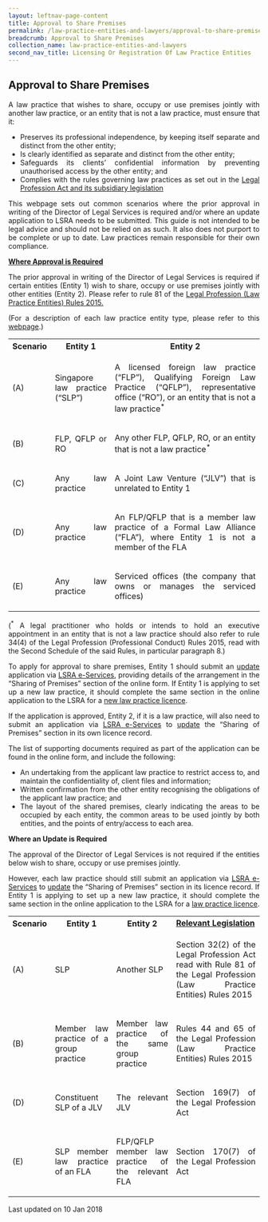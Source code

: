 ```yaml
---
layout: leftnav-page-content
title: Approval to Share Premises
permalink: /law-practice-entities-and-lawyers/approval-to-share-premises/
breadcrumb: Approval to Share Premises
collection_name: law-practice-entities-and-lawyers
second_nav_title: Licensing Or Registration Of Law Practice Entities
---
```


<style>
table tr td ul li {font-size: 1rem;}
  table tr td p {font-size: 1rem;}
</style>

Approval to Share Premises
---

<p style="text-align: justify">A law practice that wishes to share, occupy or use premises jointly with another law practice, or an entity that is not a law practice, must ensure that it:</p>

<ul>
  <li style="text-align: justify">Preserves its professional independence, by keeping itself separate and distinct from the other entity;</li>
  <li style="text-align: justify">Is clearly identified as separate and distinct from the other entity;  </li>
  <li style="text-align: justify">Safeguards its clients’ confidential information by preventing unauthorised access by the other entity; and</li>
  <li style="text-align: justify">Complies with the rules governing law practices as set out in the <a href="mlaw.gov.sg/law-practice-entities-and-lawyers/resources-for-law-practice-entities/relevant-legislation-and-communications/" target="_blank">Legal Profession Act and its subsidiary legislation</a></li>
</ul>

<p style="text-align: justify">This webpage sets out common scenarios where the prior approval in writing of the Director of Legal Services is required and/or where an update application to LSRA needs to be submitted.  This guide is not intended to be legal advice and should not be relied on as such.  It also does not purport to be complete or up to date.  Law practices remain responsible for their own compliance.</p>

<b><u>Where Approval is Required</u></b>

<p style="text-align: justify">The prior approval in writing of the Director of Legal Services is required if certain entities (Entity 1) wish to share, occupy or use premises jointly with other entities (Entity 2). Please refer to rule 81 of the <a href="mlaw.gov.sg/law-practice-entities-and-lawyers/resources-for-law-practice-entities/relevant-legislation-and-communications/" target="_blank">Legal Profession (Law Practice Entities) Rules 2015.</a></p>

<p style="text-align: justify">(For a description of each law practice entity type, please refer to this <a href="mlaw.gov.sg/law-practice-entities-and-lawyers/licensing-or-registration-of-law-practice-entities/types-of-licence-or-registration/">webpage</a>.)</p>

<table>
  <tr>
    <th>
      Scenario
    </th>
    <th>
      Entity 1
    </th>
    <th>
      Entity 2
    </th>
  </tr>
  <tr>
    <td>(A)</td>
    <td><p style="text-align: justify">Singapore law practice (“SLP”)</p></td>
    <td><p style="text-align: justify">A licensed foreign law practice (“FLP”), Qualifying Foreign Law Practice (“QFLP”), representative office (“RO”), or an entity that is not a law practice<sup>*</sup></p></td>
  </tr>
  <tr>
    <td>(B)</td>
    <td><p style="text-align: justify">FLP, QFLP or RO</p></td>
    <td><p style="text-align: justify">Any other FLP, QFLP, RO, or an entity that is not a law practice<sup>*</sup></p></td>
  </tr>
  <tr>
    <td>(C)</td>
    <td><p style="text-align: justify">Any law practice</p></td>
    <td><p style="text-align: justify">A Joint Law Venture (“JLV”) that is unrelated to Entity 1</p></td>
  </tr>
  <tr>
    <td>(D)</td>
    <td><p style="text-align: justify">Any law practice</p></td>
    <td><p style="text-align: justify">An FLP/QFLP that is a member law practice of a Formal Law Alliance (“FLA”), where Entity 1 is not a member of the FLA</p></td>
  </tr>
  <tr>
    <td>(E)</td>
    <td><p style="text-align: justify">Any law practice</p></td>
    <td><p style="text-align: justify">Serviced offices (the company that owns or manages the serviced offices)</p></td>
  </tr>
</table>

<p style="text-align: justify">(<sup>*</sup> A legal practitioner who holds or intends to hold an executive appointment in an entity that is not a law practice should also refer to rule 34(4) of the Legal Profession (Professional Conduct) Rules 2015, read with the Second Schedule of the said Rules, in particular paragraph 8.)</p>

<p style="text-align: justify">
  To apply for approval to share premises, Entity 1 should submit an <a href="mlaw.gov.sg/law-practice-entities-and-lawyers/licensing-or-registration-of-law-practice-entities/update-the-particulars-of-a-law-practice-entity/">update</a> application via <a href="https://www.mlaw.gov.sg/eservices/lsra/lsra-home/">LSRA e-Services</a>, providing details of the arrangement in the “Sharing of Premises” section of the online form.  If Entity 1 is applying to set up a new law practice, it should complete the same section in the online application to the LSRA for a <a href="mlaw.gov.sg/law-practice-entities-and-lawyers/licensing-or-registration-of-law-practice-entities/apply-for-a-licence-or-registration-for-a-new-law-practice-entity/" target="_blank">new law practice licence</a>.</p>

<p style="text-align: justify">If the application is approved, Entity 2, if it is a law practice, will also need to submit an application via <a href="https://www.mlaw.gov.sg/eservices/lsra/lsra-home/">LSRA e-Services</a> to <a href="mlaw.gov.sg/law-practice-entities-and-lawyers/licensing-or-registration-of-law-practice-entities/update-the-particulars-of-a-law-practice-entity/">update</a> the “Sharing of Premises” section in its own licence record.</p>

<p style="text-align: justify">The list of supporting documents required as part of the application can be found in the online form, and include the following:</p>

<ul>
  <li style="text-align: justify">An undertaking from the applicant law practice to restrict access to, and maintain the confidentiality of, client files and information;</li>
  <li style="text-align: justify">Written confirmation from the other entity recognising the obligations of the applicant law practice; and</li>
  <li style="text-align: justify">The layout of the shared premises, clearly indicating the areas to be occupied by each entity, the common areas to be used jointly by both entities, and the points of entry/access to each area.</li>
</ul>

<b>Where an Update is Required</b>

<p style="text-align: justify">The approval of the Director of Legal Services is not required if the entities below wish to share, occupy or use premises jointly.</p>

<p style="text-align: justify">However, each law practice should still submit an application via <a href="https://www.mlaw.gov.sg/eservices/lsra/lsra-home/">LSRA e-Services</a> to <a href="mlaw.gov.sg/law-practice-entities-and-lawyers/licensing-or-registration-of-law-practice-entities/update-the-particulars-of-a-law-practice-entity/">update</a> the “Sharing of Premises” section in its licence record.  If Entity 1 is applying to set up a new law practice, it should complete the same section in the online application to the LSRA for a <a href="mlaw.gov.sg/law-practice-entities-and-lawyers/licensing-or-registration-of-law-practice-entities/apply-for-a-licence-or-registration-for-a-new-law-practice-entity/">law practice licence</a>.</p>

<table>
  <tr>
    <th>
      <b>Scenario</b>
    </th>
    <th>
      <b>Entity 1</b>
    </th>
    <th>
      <b>Entity 2</b>
    </th>
    <td>
      <b><a href="mlaw.gov.sg/law-practice-entities-and-lawyers/resources-for-law-practice-entities/relevant-legislation-and-communications/" target="_blank">Relevant Legislation</a></b>
    </td>
  </tr>
  <tr>
    <td>(A)</td>
    <td><p style="text-align: justify">SLP</p></td>
    <td><p style="text-align: justify">Another SLP</p></td>
    <td><p style="text-align: justify">Section 32(2) of the Legal Profession Act read with Rule 81 of the Legal Profession (Law Practice Entities) Rules 2015</p></td>
  </tr>
  <tr>
    <td>(B)</td>
    <td><p style="text-align: justify">Member law practice of a group practice</p></td>
    <td><p style="text-align: justify">Member law practice of the same group practice</p></td>
    <td><p style="text-align: justify">Rules 44 and 65 of the Legal Profession (Law Practice Entities) Rules 2015</p></td>
  </tr>
  <tr>
    <td>(D)</td>
    <td><p style="text-align: justify">Constituent SLP of a JLV</p></td>
    <td><p style="text-align: justify">The relevant JLV</p></td>
    <td><p style="text-align: justify">Section 169(7) of the Legal Profession Act</p></td>
  </tr>
  <tr>
    <td>(E)</td>
    <td><p style="text-align: justify">SLP member law practice of an FLA</p></td>
    <td><p style="text-align: justify">FLP/QFLP member law practice of the relevant FLA</p></td>
    <td><p style="text-align: justify">Section 170(7) of the Legal Profession Act</p></td>
  </tr>
</table>

<p class="right-side-updated">Last updated on 10 Jan 2018</p>
